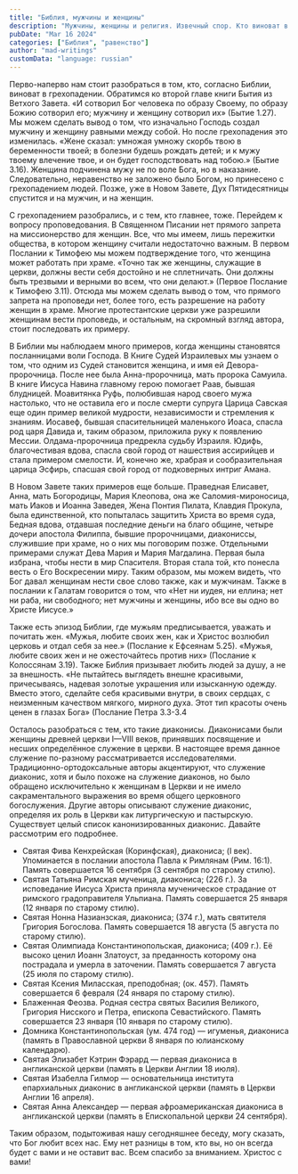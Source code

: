 ```yaml
---
title: "Библия, мужчины и женщины"
description: "Мужчины, женщины и религия. Извечный спор. Кто виноват в грехопадении? Кто главнее? Может ли женщина проповедовать? Может ли она быть посланницей Бога? Кто такие Диаконисы?"
pubDate: "Mar 16 2024"
categories: ["Библия", "равенство"]
author: "mad-writings"
customData: "language: russian"
---
```


Перво-наперво нам стоит разобраться в том, кто, согласно Библии, виноват в грехопадении. Обратимся ко второй главе книги Бытия из Ветхого Завета. «И сотворил Бог человека по образу Своему, по образу Божию сотворил его; мужчину и женщину сотворил их» (Бытие 1.27). Мы можем сделать вывод о том, что изначально Господь создал мужчину и женщину равными между собой. Но после грехопадения это изменилась. «Жене сказал: умножая умножу скорбь твою в беременности твоей; в болезни будешь рождать детей; и к мужу твоему влечение твое, и он будет господствовать над тобою.» (Бытие 3.16). Женщина подчинена мужу не по воле Бога, но в наказание. Следовательно, неравенство не заложено было Богом, но принесено с грехопадением людей. Позже, уже в Новом Завете, Дух Пятидесятницы спустится и на мужчин, и на женщин.

С грехопадением разобрались, и с тем, кто главнее, тоже. Перейдем к вопросу проповедования. В Священном Писании нет прямого запрета на миссионерство для женщин. Все, что мы имеем, лишь пережитки общества, в котором женщину считали недостаточно важным. В первом Послании к Тимофею мы можем подтверждение того, что женщина может работать при храме. «Точно так же женщины, служащие в церкви, должны вести себя достойно и не сплетничать. Они должны быть трезвыми и верными во всем, что они делают.» (Первое Послание к Тимофею 3.11). Отсюда мы можем сделать вывод о том, что прямого запрета на проповеди нет, более того, есть разрешение на работу женщин в храме. Многие протестантские церкви уже разрешили женщинам вести проповедь, и остальным, на скромный взгляд автора, стоит последовать их примеру.

В Библии мы наблюдаем много примеров, когда женщины становятся посланницами воли Господа. В Книге Судей Израилевых мы узнаем о том, что одним из Судей становится женщина, и имя ей Девора-пророчница. После нее была Анна-пророчница, мать пророка Самуила. В книге Иисуса Навина главному герою помогает Раав, бывшая блудницей. Моавитянка Руфь, полюбившая народ своего мужа настолько, что не оставила его и после смерти супруга Царица Савская еще один пример великой мудрости, независимости и стремления к знаниям. Иосавеф, бывшая спасительницей маленького Иоаса, спасла род царя Давида и, таким образом, приложила руку к появлению Мессии. Олдама-пророчница предрекла судьбу Израиля. Юдифь, благочестивая вдова, спасла свой город от нашествия ассирийцев и стала примером смелости. И, конечно же, храбрая и сообразительная царица Эсфирь, спасшая свой город от подковерных интриг Амана.

В Новом Завете таких примеров еще больше. Праведная Елисавет, Анна, мать Богородицы, Мария Клеопова, она же Саломия-мироносица, мать Иаков и Иоанна Заведея, Жена Понтия Пилата, Клавдия Прокула, была единственной, кто попыталась защитить Христа во время суда, Бедная вдова, отдавшая последние деньги на благо общине, четыре дочери апостола Филиппа, бывшие пророчницами, диакониссы, служившие при храме, но о них мы поговорим позже. Отдельными примерами служат Дева Мария и Мария Магдалина. Первая была избрана, чтобы нести в мир Спасителя. Вторая стала той, кто понесла весть о Его Воскресении миру. Таким образом, мы можем видеть, что Бог давал женщинам нести свое слово также, как и мужчинам. Также в послании к Галатам говорится о том, что «Нет ни иудея, ни еллина; нет ни раба, ни свободного; нет мужчины и женщины, ибо все вы одно во Христе Иисусе.»

Также есть эпизод Библии, где мужьям предписывается, уважать и почитать жен. «Мужья, любите своих жен, как и Христос возлюбил церковь и отдал себя за нее.» (Послание к Ефсеянам 5.25). «Мужья, любите своих жен и не ожесточайтесь против них» (Послание к Колоссянам 3.19). Также Библия призывает любить людей за душу, а не за внешность. «Не пытайтесь выглядеть внешне красивыми, причесываясь, надевая золотые украшения или изысканную одежду. Вместо этого, сделайте себя красивыми внутри, в своих сердцах, с неизменным качеством мягкого, мирного духа. Этот тип красоты очень ценен в глазах Бога» (Послание Петра 3.3-3.4

Осталось разобраться с тем, кто такие диаконисы. Диаконисами были женщины древней церкви I—VIII веков, принявших посвящение и несших определённое служение в церкви. В настоящее время данное служение по-разному рассматривается исследователями. Традиционно-ортодоксальные авторы акцентируют, что служение диаконис, хотя и было похоже на служение диаконов, но было обращено исключительно к женщинам в Церкви и не имело сакраментального выражения во время общего церковного богослужения. Другие авторы описывают служение диаконис, определяя их роль в Церкви как литургическую и пастырскую. Существует целый список канонизированных диаконис. Давайте рассмотрим его подробнее.

- Святая Фива Кенхрейская (Коринфская), диакониса; (I век). Упоминается в послании апостола Павла к Римлянам (Рим. 16:1). Память совершается 16 сентября (3 сентября по старому стилю).
- Святая Татьяна Римская мученица, диакониса; (226 г.). За исповедание Иисуса Христа приняла мученическое страдание от римского градоправителя Ульпиана. Память совершается 25 января (12 января по старому стилю).
- Святая Нонна Назианзская, диакониса; (374 г.), мать святителя Григория Богослова. Память совершается 18 августа (5 августа по старому стилю).
- Святая Олимпиада Константинопольская, диакониса; (409 г.). Её высоко ценил Иоанн Златоуст, за преданность которому она пострадала и умерла в заточении. Память совершается 7 августа (25 июля по старому стилю).
- Святая Ксения Миласская, преподобная; (ок. 457). Память совершается 6 февраля (24 января по старому стилю).
- Блаженная Феозва. Родная сестра святых Василия Великого, Григория Нисского и Петра, епископа Севастийского. Память совершается 23 января (10 января по старому стилю).
- Домника Константинопольская (ум. 474 год) — игуменья, диакониса (память в Православной церкви 8 января по юлианскому календарю).
- Святая Элизабет Кэтрин Фэрард — первая диакониса в англиканской церкви (память в Церкви Англии 18 июля).
- Святая Изабелла Гилмор — основательница института епархиальных диаконис в англиканской церкви (память в Церкви Англии 16 апреля).
- Святая Анна Александер — первая афроамериканская диакониса в англиканской церкви (память в Епископальной церкви 24 сентября).

Таким образом, подытоживая нашу сегодняшнее беседу, могу сказать, что Бог любит всех нас. Ему нет разницы в том, кто вы, но он всегда будет с вами и не оставит вас. Всем спасибо за вниманием. Христос с вами!
